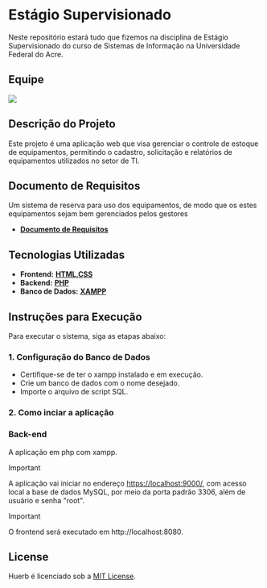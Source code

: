 # Estágio Supervisionado

Neste repositório estará tudo que fizemos na disciplina de Estágio Supervisionado do curso de Sistemas de Informação na Universidade Federal do Acre.

## Equipe

<a href="https://github.com/sandr01/ENG2/graphs/contributors">
  <img src="https://contrib.rocks/image?repo=sandr01/ENG2" />
</a>


## Descrição do Projeto
Este projeto é uma aplicação web que visa gerenciar o controle de estoque de equipamentos, permitindo o cadastro, solicitação e relatórios de equipamentos utilizados no setor de TI.

## Documento de Requisitos 
Um sistema de reserva para uso dos equipamentos, de modo que  os  estes  equipamentos  sejam  bem  gerenciados  pelos  gestores
- **[Documento de Requisitos](https://github.com/sandr01/ENG2/blob/main/Docs/Documento%20de%20Requisitos%20de%20Software.pdf)**

## Tecnologias Utilizadas
- **Frontend:** **[HTML,CSS](https://https://pos-unipar.github.io/assets/files/aula-02-f7c6a1ceb251f2c96d891a3bb17790ee.pdf/)**
- **Backend:** **[PHP](https://www.php.net/downloads)**
- **Banco de Dados:** **[XAMPP](https://www.apachefriends.org/pt_br/download.html)**

## Instruções para Execução
Para executar o sistema, siga as etapas abaixo:

### 1. Configuração do Banco de Dados
- Certifique-se de ter o xampp instalado e em execução.
- Crie um banco de dados com o nome desejado.
- Importe o arquivo de script SQL.

### 2. Como inciar a aplicação

<h3>Back-end</h3>

A aplicação em php com xampp.

> [!IMPORTANT]
> A aplicação vai iniciar no endereço <https://localhost:9000/>, com acesso local a base de dados MySQL, por meio da porta padrão 3306, além de usuário e senha "root".

> [!IMPORTANT]
> O frontend será executado em http://localhost:8080.


## License
Huerb é licenciado sob a [MIT License](LICENSE).
